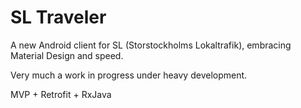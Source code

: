 SL Traveler
===========

A new Android client for SL (Storstockholms Lokaltrafik), embracing Material Design and speed.

Very much a work in progress under heavy development.

MVP + Retrofit + RxJava